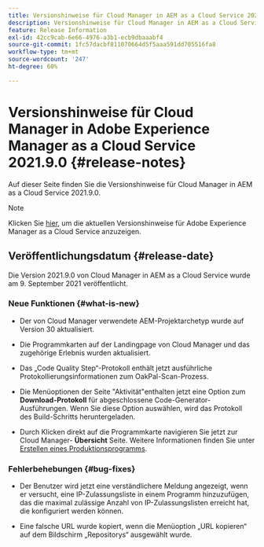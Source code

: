 ```yaml
---
title: Versionshinweise für Cloud Manager in AEM as a Cloud Service 2021.9.0
description: Versionshinweise für Cloud Manager in AEM as a Cloud Service 2021.9.0
feature: Release Information
exl-id: 42cc9cab-6e66-4976-a3b1-ecb9dbaaabf4
source-git-commit: 1fc57dacbf811070664d5f5aaa591dd705516fa8
workflow-type: tm+mt
source-wordcount: '247'
ht-degree: 60%

---
```


# Versionshinweise für Cloud Manager in Adobe Experience Manager as a Cloud Service 2021.9.0 {#release-notes}

Auf dieser Seite finden Sie die Versionshinweise für Cloud Manager in AEM as a Cloud Service 2021.9.0.

>[!NOTE]
>Klicken Sie [hier](https://experienceleague.adobe.com/docs/experience-manager-cloud-service/content/release-notes/release-notes/release-notes-current.html?lang=de), um die aktuellen Versionshinweise für Adobe Experience Manager as a Cloud Service anzuzeigen.

## Veröffentlichungsdatum {#release-date}

Die Version 2021.9.0 von Cloud Manager in AEM as a Cloud Service wurde am 9. September 2021 veröffentlicht.

### Neue Funktionen {#what-is-new}

* Der von Cloud Manager verwendete AEM-Projektarchetyp wurde auf Version 30 aktualisiert.

* Die Programmkarten auf der Landingpage von Cloud Manager und das zugehörige Erlebnis wurden aktualisiert.

* Das „Code Quality Step“-Protokoll enthält jetzt ausführliche Protokollierungsinformationen zum OakPal-Scan-Prozess.

* Die Menüoptionen der Seite &quot;Aktivität&quot;enthalten jetzt eine Option zum **Download-Protokoll** für abgeschlossene Code-Generator-Ausführungen. Wenn Sie diese Option auswählen, wird das Protokoll des Build-Schritts heruntergeladen.

* Durch Klicken direkt auf die Programmkarte navigieren Sie jetzt zur Cloud Manager- **Übersicht** Seite. Weitere Informationen finden Sie unter [Erstellen eines Produktionsprogramms](https://experienceleague.adobe.com/docs/experience-manager-cloud-service/content/implementing/using-cloud-manager/programs/creating-production-programs.html?lang=en).

### Fehlerbehebungen {#bug-fixes}

* Der Benutzer wird jetzt eine verständlichere Meldung angezeigt, wenn er versucht, eine IP-Zulassungsliste in einem Programm hinzuzufügen, das die maximal zulässige Anzahl von IP-Zulassungslisten erreicht hat, die konfiguriert werden können.

* Eine falsche URL wurde kopiert, wenn die Menüoption „URL kopieren“ auf dem Bildschirm „Repositorys“ ausgewählt wurde.

